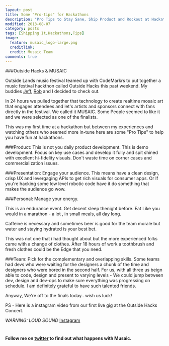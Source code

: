 ```yaml
---
layout: post
title: Some "Pro-tips" for Hackathons 
description: "Pro Tips to Stay Sane, Ship Product and Rockout at Hackathons"
modified: 2013-08-07
category: posts
tags: [Shipping It,Hackathons,Tips]
image:
  feature: musaic_logo-large.png 
  creditlink: 
  credit: Musaic Team
comments: true  
---
```


###Outside Hacks & MUSAIC

Outside Lands music festival teamed up with CodeMarkrs to put together a music festival hackthon called Outside Hacks this past weekend. My buddies [Jeff](www.linkedin.com/in/jeffjv), [Rob](http://twitter.com/robcavin) and I decided to check out. 

In 24 hours we pulled together that technology to create realtime mosaic art that engages attendees and let's artists and sponsors connect with fans directly in the festival. We called it MUSAIC. Some People seemed to like it and we were selected as one of the finalists.

This was my first time at a hackathon but between my experiences and watching others who seemed more in-tune here are some "Pro Tips" to help you have fun at hackathons.

###Product: This is not you daily product development. 
This is demo development. Focus on key use cases and develop it fully and spit shined with excellent hi-fidelity visuals. Don't waste time on corner cases and commercialization issues. 

###Presentation: Engage your audience. 
This means  have a clean design, crisp UX and levergaging APIs to get rich visuals for consumer apps. Or If you're hacking some low level robotic code have it do something that makes the audience go wow.

###Personal: Manage your energy. 

This is an endurance event. Get decent sleep thenight before. Eat Like you would in a marathon - a lot , in small meals, all day long.

Caffeine is necessary and sometimes beer is good for the team morale
but water and staying hydrated is your best bet.

This was not one that i had thought about but the more experienced
folks came with a change of clothes. After 18 hours of work a toothbrush and fresh clothes could be the Edge that you need.

###Team: Pick for the complementary and overlapping skills. 
Some teams had devs who were waiting for the designers a chunk of the time and designers who were bored in the second half. For us,  with all three us beign able to code, design and present to varying levels - We could jump between dev, design and dev-ops to make sure everything was progressing on schedule. I am definitely grateful to have such talented friends. 

Anyway, We're off to the finals today.. wish us luck! 

PS - Here is a instagram video from our first live gig at the Outside Hacks Concert. 

*WARNING: LOUD SOUND*
[Instagram](http://instagram.com/p/cmq-vRTg87)

#
**Follow me on [twitter](http://twitter.com/_sandeep) to find out what happens with Musaic.** 

